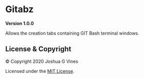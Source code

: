 # Gitabz

**Version 1.0.0**

Allows the creation tabs containing GIT Bash terminal windows.

## License & Copyright

© Copyright 2020 Joshua G Vines

Licensed under the [MIT License](LICENSE).
